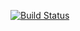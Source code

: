 [![Build Status](https://travis-ci.org/dhduggal/Lab5_2.svg?branch=master)](https://travis-ci.org/dhduggal/Lab5_2)
